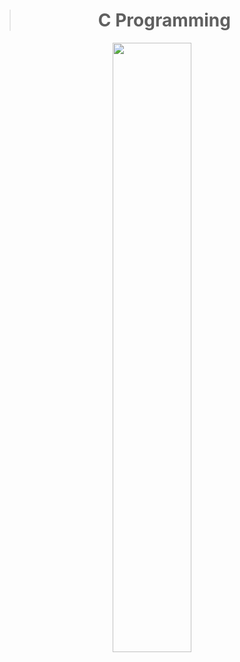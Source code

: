> <h1 align="center"><strong class="fancy-text">C Programming</strong></h1> 

<p align="center">
  <img src="https://github.com/salimizel/alx-low_level_programming/blob/master/unnamed.png" width="50%">
</p>
